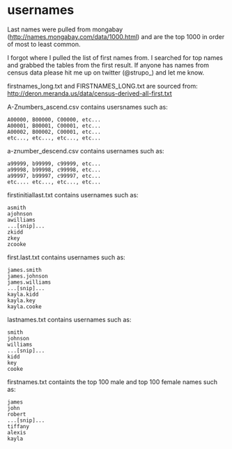 # usernames

 Last names were pulled from mongabay (http://names.mongabay.com/data/1000.html) and are the top 1000 in order of most to    least common.
 
 I forgot where I pulled the list of first names from. I searched for top names and grabbed the tables from the first result. If anyone has names from census data please hit me up on twitter (@strupo_) and let me know.  
 
 firstnames_long.txt and FIRSTNAMES_LONG.txt are sourced from: http://deron.meranda.us/data/census-derived-all-first.txt


A-Znumbers_ascend.csv contains usersnames such as:

  	A00000, B00000, C00000, etc...
	A00001, B00001, C00001, etc...
	A00002, B00002, C00001, etc...
	etc..., etc..., etc..., etc...
  


a-znumber_descend.csv contains usernames such as:

	a99999, b99999, c99999, etc...
	a99998, b99998, c99998, etc...
	a99997, b99997, c99997, etc...
	etc.... etc..., etc..., etc...
  
  
  
firstinitiallast.txt contains usernames such as:
	
	asmith
	ajohnson
	awilliams
	...[snip]...
	zkidd
	zkey
	zcooke
  
 

first.last.txt contains usernames such as:

	james.smith
	james.johnson
	james.williams
	...[snip]...
	kayla.kidd
	kayla.key
	kayla.cooke
	
	
	
lastnames.txt contains usernames such as:

	smith
	johnson
	williams
	...[snip]...
	kidd
	key
	cooke
	
	
 
firstnames.txt containts the top 100 male and top 100 female names such as:

	james
	john
	robert
	...[snip]...
	tiffany
	alexis
	kayla
